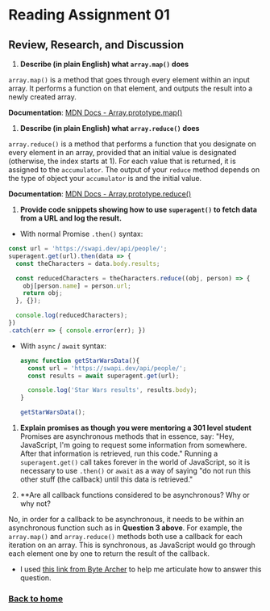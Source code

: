 # Reading Assignment 01

## Review, Research, and Discussion

1. **Describe (in plain English) what `array.map()` does**

  `array.map()` is a method that goes through every element within an input array. It performs a function on that element, and outputs the result into a newly created array.

  **Documentation**: [MDN Docs - Array.prototype.map()](https://developer.mozilla.org/en-US/docs/Web/JavaScript/Reference/Global_Objects/Array/map)

1. **Describe (in plain English) what `array.reduce()` does**

  `array.reduce()` is a method that performs a function that you designate on every element in an array, provided that an initial value is designated (otherwise, the index starts at 1). For each value that is returned, it is assigned to the `accumulator`. The output of your `reduce` method depends on the type of object your `accumulator` is and the initial value.

  **Documentation**: [MDN Docs - Array.prototype.reduce()](https://developer.mozilla.org/en-US/docs/Web/JavaScript/Reference/Global_Objects/Array/reduce)

1. **Provide code snippets showing how to use `superagent()` to fetch data from a URL and log the result.**
  - With normal Promise `.then()` syntax:
   ``` javascript
   const url = 'https://swapi.dev/api/people/';
   superagent.get(url).then(data => {
     const theCharacters = data.body.results;

     const reducedCharacters = theCharacters.reduce((obj, person) => {
       obj[person.name] = person.url;
       return obj;
     }, {});

     console.log(reducedCharacters);
   })
   .catch(err => { console.error(err); })
   ```

  - With `async` / `await` syntax:
    ``` javascript
    async function getStarWarsData(){
      const url = 'https://swapi.dev/api/people/';
      const results = await superagent.get(url);

      console.log('Star Wars results', results.body);
    }

    getStarWarsData();
    ```

1. **Explain promises as though you were mentoring a 301 level student**
  Promises are asynchronous methods that in essence, say: "Hey, JavaScript, I'm going to request some information from somewhere. After that information is retrieved, run this code." Running a `superagent.get()` call takes forever in the world of JavaScript, so it is necessary to use `.then()` or `await` as a way of saying "do not run this other stuff (the callback) until this data is retrieved."

1. **Are all callback functions considered to be asynchronous? Why or why not?

  No, in order for a callback to be asynchronous, it needs to be within an asynchronous function such as in **Question 3 above**. For example, the `array.map()` and `array.reduce()` methods both use a callback for each iteration on an array. This is synchronous, as JavaScript would go through each element one by one to return the result of the callback.

  - I used [this link from Byte Archer](https://bytearcher.com/articles/does-taking-a-callback-make-a-function-asynchronous/) to help me articulate how to answer this question.

### [Back to home](https://dcalhoun286.github.io/reading-notes/)
